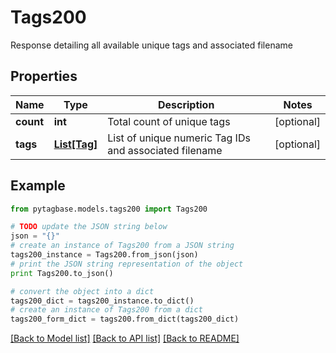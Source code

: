 # Tags200

Response detailing all available unique tags and associated filename

## Properties
Name | Type | Description | Notes
------------ | ------------- | ------------- | -------------
**count** | **int** | Total count of unique tags | [optional] 
**tags** | [**List[Tag]**](Tag.md) | List of unique numeric Tag IDs and associated filename | [optional] 

## Example

```python
from pytagbase.models.tags200 import Tags200

# TODO update the JSON string below
json = "{}"
# create an instance of Tags200 from a JSON string
tags200_instance = Tags200.from_json(json)
# print the JSON string representation of the object
print Tags200.to_json()

# convert the object into a dict
tags200_dict = tags200_instance.to_dict()
# create an instance of Tags200 from a dict
tags200_form_dict = tags200.from_dict(tags200_dict)
```
[[Back to Model list]](../README.md#documentation-for-models) [[Back to API list]](../README.md#documentation-for-api-endpoints) [[Back to README]](../README.md)


